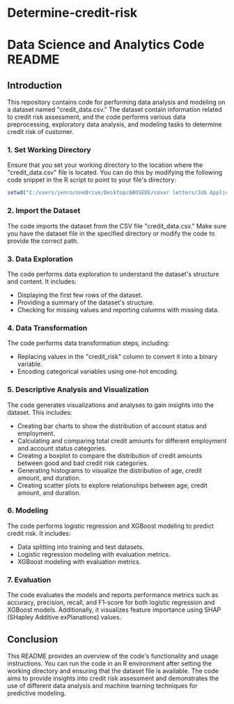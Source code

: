 # Determine-credit-risk
# Data Science and Analytics Code README

## Introduction
This repository contains code for performing data analysis and modeling on a dataset named "credit_data.csv." The dataset contain information related to credit risk assessment, and the code performs various data preprocessing, exploratory data analysis, and modeling tasks to determine credit risk of customer.

### 1. Set Working Directory
Ensure that you set your working directory to the location where the "credit_data.csv" file is located. You can do this by modifying the following code snippet in the R script to point to your file's directory:

```r
setwd("C:/users/jenro/oneDrive/Desktop/ABOSEDE/cover letters/Job Applications/Gen Re")
```

### 2. Import the Dataset
The code imports the dataset from the CSV file "credit_data.csv." Make sure you have the dataset file in the specified directory or modify the code to provide the correct path.

### 3. Data Exploration
The code performs data exploration to understand the dataset's structure and content. It includes:
- Displaying the first few rows of the dataset.
- Providing a summary of the dataset's structure.
- Checking for missing values and reporting columns with missing data.

### 4. Data Transformation
The code performs data transformation steps, including:
- Replacing values in the "credit_risk" column to convert it into a binary variable.
- Encoding categorical variables using one-hot encoding.

### 5. Descriptive Analysis and Visualization
The code generates visualizations and analyses to gain insights into the dataset. This includes:
- Creating bar charts to show the distribution of account status and employment.
- Calculating and comparing total credit amounts for different employment and account status categories.
- Creating a boxplot to compare the distribution of credit amounts between good and bad credit risk categories.
- Generating histograms to visualize the distribution of age, credit amount, and duration.
- Creating scatter plots to explore relationships between age, credit amount, and duration.

### 6. Modeling
The code performs logistic regression and XGBoost modeling to predict credit risk. It includes:
- Data splitting into training and test datasets.
- Logistic regression modeling with evaluation metrics.
- XGBoost modeling with evaluation metrics.

### 7. Evaluation
The code evaluates the models and reports performance metrics such as accuracy, precision, recall, and F1-score for both logistic regression and XGBoost models. Additionally, it visualizes feature importance using SHAP (SHapley Additive exPlanations) values.

## Conclusion
This README provides an overview of the code's functionality and usage instructions. You can run the code in an R environment after setting the working directory and ensuring that the dataset file is available. The code aims to provide insights into credit risk assessment and demonstrates the use of different data analysis and machine learning techniques for predictive modeling.
